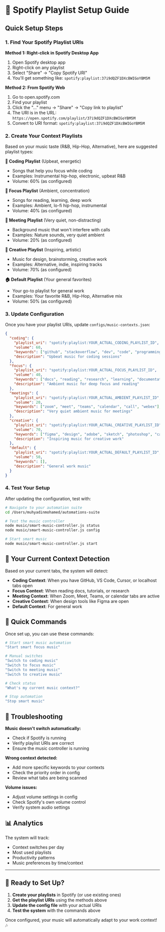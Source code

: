 # 🎵 Spotify Playlist Setup Guide

## Quick Setup Steps

### 1. Find Your Spotify Playlist URIs

**Method 1: Right-click in Spotify Desktop App**
1. Open Spotify desktop app
2. Right-click on any playlist
3. Select "Share" → "Copy Spotify URI"
4. You'll get something like: `spotify:playlist:37i9dQZF1DXcBWIGoYBM5M`

**Method 2: From Spotify Web**
1. Go to open.spotify.com
2. Find your playlist
3. Click the "..." menu → "Share" → "Copy link to playlist"
4. The URI is in the URL: `https://open.spotify.com/playlist/37i9dQZF1DXcBWIGoYBM5M`
5. Convert to URI format: `spotify:playlist:37i9dQZF1DXcBWIGoYBM5M`

### 2. Create Your Context Playlists

Based on your music taste (R&B, Hip-Hop, Alternative), here are suggested playlist types:

**🎯 Coding Playlist** (Upbeat, energetic)
- Songs that help you focus while coding
- Examples: Instrumental hip-hop, electronic, upbeat R&B
- Volume: 60% (as configured)

**🧘 Focus Playlist** (Ambient, concentration)
- Songs for reading, learning, deep work
- Examples: Ambient, lo-fi hip-hop, instrumental
- Volume: 40% (as configured)

**🤝 Meeting Playlist** (Very quiet, non-distracting)
- Background music that won't interfere with calls
- Examples: Nature sounds, very quiet ambient
- Volume: 20% (as configured)

**🎨 Creative Playlist** (Inspiring, artistic)
- Music for design, brainstorming, creative work
- Examples: Alternative, indie, inspiring tracks
- Volume: 70% (as configured)

**🏠 Default Playlist** (Your general favorites)
- Your go-to playlist for general work
- Examples: Your favorite R&B, Hip-Hop, Alternative mix
- Volume: 50% (as configured)

### 3. Update Configuration

Once you have your playlist URIs, update `configs/music-contexts.json`:

```json
{
  "coding": {
    "playlist_uri": "spotify:playlist:YOUR_ACTUAL_CODING_PLAYLIST_ID",
    "volume": 60,
    "keywords": ["github", "stackoverflow", "dev", "code", "programming", "vscode", "cursor", "terminal"],
    "description": "Upbeat music for coding sessions"
  },
  "focus": {
    "playlist_uri": "spotify:playlist:YOUR_ACTUAL_FOCUS_PLAYLIST_ID", 
    "volume": 40,
    "keywords": ["docs", "reading", "research", "learning", "documentation", "tutorial", "medium"],
    "description": "Ambient music for deep focus and reading"
  },
  "meetings": {
    "playlist_uri": "spotify:playlist:YOUR_ACTUAL_AMBIENT_PLAYLIST_ID",
    "volume": 20,
    "keywords": ["zoom", "meet", "teams", "calendar", "call", "webex"],
    "description": "Very quiet ambient music for meetings"
  },
  "creative": {
    "playlist_uri": "spotify:playlist:YOUR_ACTUAL_CREATIVE_PLAYLIST_ID",
    "volume": 70,
    "keywords": ["figma", "design", "adobe", "sketch", "photoshop", "canva"],
    "description": "Inspiring music for creative work"
  },
  "default": {
    "playlist_uri": "spotify:playlist:YOUR_ACTUAL_DEFAULT_PLAYLIST_ID",
    "volume": 50,
    "keywords": [],
    "description": "General work music"
  }
}
```

### 4. Test Your Setup

After updating the configuration, test with:

```bash
# Navigate to your automation suite
cd /Users/muhyadinmohamed/automations-suite

# Test the music controller
node music/smart-music-controller.js status
node music/smart-music-controller.js config

# Start smart music
node music/smart-music-controller.js start
```

## 🎯 Your Current Context Detection

Based on your current tabs, the system will detect:

- **Coding Context**: When you have GitHub, VS Code, Cursor, or localhost tabs open
- **Focus Context**: When reading docs, tutorials, or research
- **Meeting Context**: When Zoom, Meet, Teams, or calendar tabs are active
- **Creative Context**: When design tools like Figma are open
- **Default Context**: For general work

## 🚀 Quick Commands

Once set up, you can use these commands:

```bash
# Start smart music automation
"Start smart focus music"

# Manual switches
"Switch to coding music"
"Switch to focus music"
"Switch to meeting music"
"Switch to creative music"

# Check status
"What's my current music context?"

# Stop automation
"Stop smart music"
```

## 🔧 Troubleshooting

**Music doesn't switch automatically:**
- Check if Spotify is running
- Verify playlist URIs are correct
- Ensure the music controller is running

**Wrong context detected:**
- Add more specific keywords to your contexts
- Check the priority order in config
- Review what tabs are being scanned

**Volume issues:**
- Adjust volume settings in config
- Check Spotify's own volume control
- Verify system audio settings

## 📊 Analytics

The system will track:
- Context switches per day
- Most used playlists
- Productivity patterns
- Music preferences by time/context

---

## 🎵 Ready to Set Up?

1. **Create your playlists** in Spotify (or use existing ones)
2. **Get the playlist URIs** using the methods above
3. **Update the config file** with your actual URIs
4. **Test the system** with the commands above

Once configured, your music will automatically adapt to your work context! 🎶